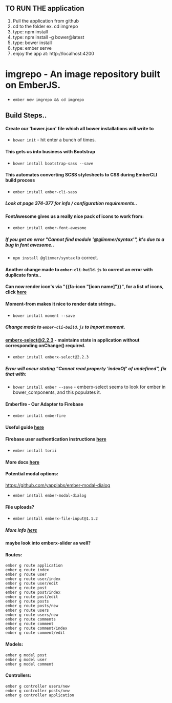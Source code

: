 ## TO RUN THE application

1. Pull the application from github
2. cd to the folder ex. cd imgrepo
3. type: npm install
4. type: npm install -g bower@latest
5. type: bower install
6. type: ember serve
7. enjoy the app at: http://localhost:4200


# imgrepo - An image repository built on EmberJS.

* `ember new imgrepo && cd imgrepo`

## Build Steps..
#### Create our 'bower.json' file which all bower installations will write to
* `bower init` - hit enter a bunch of times.

#### This gets us into business with Bootstrap
* `bower install bootstrap-sass --save`

#### This automates converting SCSS stylesheets to CSS during EmberCLI build process
* `ember install ember-cli-sass`
##### Look at page 374-377 for info / configuration requirements..

#### FontAwesome gives us a really nice pack of icons to work from:
* `ember install ember-font-awesome`
##### If you get an error "Cannot find module '@glimmer/syntax'", it's due to a bug in font awesome..
* `npm install @glimmer/syntax` to correct.
#### Another change made to `ember-cli-build.js` to correct an error with duplicate fonts..

#### Can now render icon's via "{{fa-icon "[icon name]"}}", for a list of icons, click [here](http://fontawesome.io/icons/)

#### Moment-from makes it nice to render date strings..
* `bower install moment --save`
##### Change made to `ember-cli-build.js` to import moment.

#### emberx-select@2.2.3 - maintains state in application without corresponding onChange() required.
* `ember install emberx-select@2.2.3`
##### Error will occur stating "Cannot read property 'indexOf' of undefined", fix that with:
* `bower install ember --save` - emberx-select seems to look for ember in bower_components, and this populates it.

#### Emberfire - Our Adapter to Firebase
* `ember install emberfire`
#### Useful guide [here](https://www.firebase.com/docs/web/libraries/ember/guide.html)

#### Firebase user authentication instructions [here](https://github.com/firebase/emberfire/blob/master/docs/guide/authentication.md)
* `ember install torii`
#### More docs [here](https://github.com/firebase/emberfire/blob/master/docs/migration/1XX-to-2XX.md)

#### Potential modal options:
https://github.com/yapplabs/ember-modal-dialog
* `ember install ember-modal-dialog`

#### File uploads?
* `ember install emberx-file-input@1.1.2`
##### More info [here](https://github.com/Aathi/firebase-storage-ember-example)

#### maybe look into emberx-slider as well?


#### Routes:
```
ember g route application
ember g route index
ember g route user
ember g route user/index
ember g route user/edit
ember g route post
ember g route post/index
ember g route post/edit
ember g route posts
ember g route posts/new
ember g route users
ember g route users/new
ember g route comments
ember g route comment
ember g route comment/index
ember g route comment/edit
```

#### Models:
```
ember g model post
ember g model user
ember g model comment
```

#### Controllers:
```
ember g controller users/new
ember g controller posts/new
ember g controller application
```
